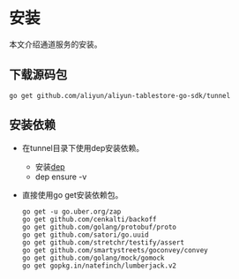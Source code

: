 # 安装

本文介绍通道服务的安装。

## 下载源码包

```
go get github.com/aliyun/aliyun-tablestore-go-sdk/tunnel
```

## 安装依赖

-   在tunnel目录下使用dep安装依赖。
    -   安装[dep](https://github.com/golang/dep#installation)
    -   dep ensure -v
-   直接使用go get安装依赖包。

    ```
    go get -u go.uber.org/zap
    go get github.com/cenkalti/backoff
    go get github.com/golang/protobuf/proto
    go get github.com/satori/go.uuid
    go get github.com/stretchr/testify/assert
    go get github.com/smartystreets/goconvey/convey
    go get github.com/golang/mock/gomock
    go get gopkg.in/natefinch/lumberjack.v2
    ```


